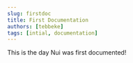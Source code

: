 ```yaml
---
slug: firstdoc
title: First Documentation
authors: [tebbeke]
tags: [intial, documentation]
---
```


This is the day Nui was first documented!
